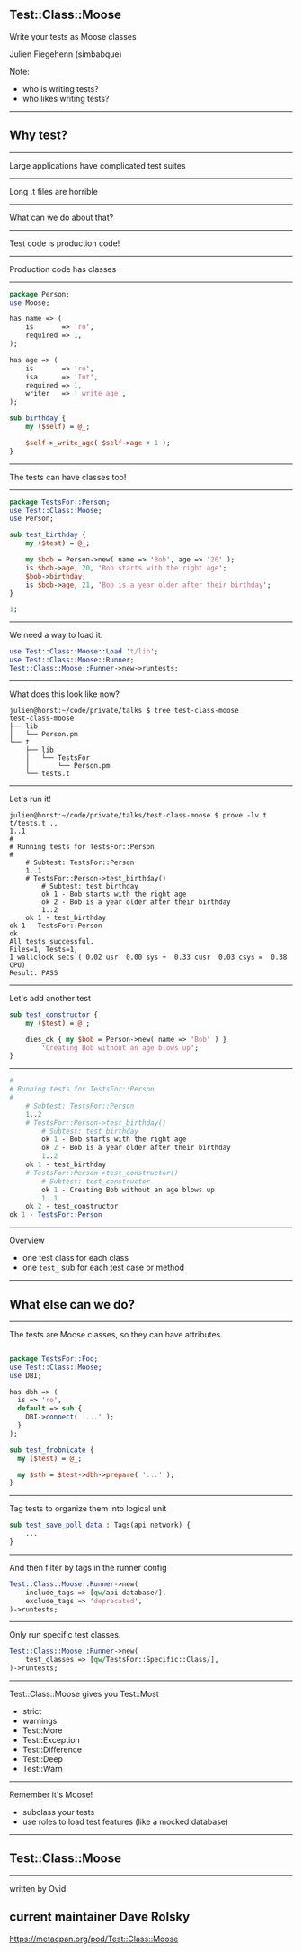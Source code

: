 <style>
@media screen
.reveal pre {
    left: -12.5%;
    width: 125%;
    font-size: 0.65em;
}
.reveal code {
    max-height: 700px !important;
}
</style>

## Test::Class::Moose

Write your tests as Moose classes

Julien Fiegehenn (simbabque)

Note:

- who is writing tests?
- who likes writing tests?

---

## Why test?

---

Large applications have complicated test suites

---

Long .t files are horrible

---

What can we do about that?

---

Test code is production code!

---

Production code has classes

---
``` perl
package Person;
use Moose;

has name => (
    is       => 'ro',
    required => 1,
);

has age => (
    is       => 'ro',
    isa      => 'Int',
    required => 1,
    writer   => '_write_age',
);

sub birthday {
    my ($self) = @_;

    $self->_write_age( $self->age + 1 );
}
```

---
The tests can have classes too!

---

``` perl
package TestsFor::Person;
use Test::Class::Moose;
use Person;

sub test_birthday {
    my ($test) = @_;

    my $bob = Person->new( name => 'Bob', age => '20' );
    is $bob->age, 20, 'Bob starts with the right age';
    $bob->birthday;
    is $bob->age, 21, 'Bob is a year older after their birthday';
}

1;
```

---

We need a way to load it.

``` perl
use Test::Class::Moose::Load 't/lib';
use Test::Class::Moose::Runner;
Test::Class::Moose::Runner->new->runtests;
```
---

What does this look like now?

```
julien@horst:~/code/private/talks $ tree test-class-moose
test-class-moose
├── lib
│   └── Person.pm
└── t
    ├── lib
    │   └── TestsFor
    │       └── Person.pm
    └── tests.t
```

---

Let's run it!
```
julien@horst:~/code/private/talks/test-class-moose $ prove -lv t
t/tests.t ..
1..1
#
# Running tests for TestsFor::Person
#
    # Subtest: TestsFor::Person
    1..1
    # TestsFor::Person->test_birthday()
        # Subtest: test_birthday
        ok 1 - Bob starts with the right age
        ok 2 - Bob is a year older after their birthday
        1..2
    ok 1 - test_birthday
ok 1 - TestsFor::Person
ok
All tests successful.
Files=1, Tests=1,
1 wallclock secs ( 0.02 usr  0.00 sys +  0.33 cusr  0.03 csys =  0.38 CPU)
Result: PASS
```
---

Let's add another test

``` perl
sub test_constructor {
    my ($test) = @_;

    dies_ok { my $bob = Person->new( name => 'Bob' ) }
        'Creating Bob without an age blows up';
}
```
---

``` perl
#
# Running tests for TestsFor::Person
#
    # Subtest: TestsFor::Person
    1..2
    # TestsFor::Person->test_birthday()
        # Subtest: test_birthday
        ok 1 - Bob starts with the right age
        ok 2 - Bob is a year older after their birthday
        1..2
    ok 1 - test_birthday
    # TestsFor::Person->test_constructor()
        # Subtest: test_constructor
        ok 1 - Creating Bob without an age blows up
        1..1
    ok 2 - test_constructor
ok 1 - TestsFor::Person
```
---
Overview

- one test class for each class
- one `test_` sub for each test case or method
---
## What else can we do?
---
The tests are Moose classes, so they can have attributes.

``` perl

package TestsFor::Foo;
use Test::Class::Moose;
use DBI;

has dbh => (
  is => 'ro',
  default => sub {
    DBI->connect( '...' );
  }
);

sub test_frobnicate {
  my ($test) = @_;

  my $sth = $test->dbh->prepare( '...' );
}

```
---
Tag tests to organize them into logical unit

``` perl
sub test_save_poll_data : Tags(api network) {
    ...
}
```
---
And then filter by tags in the runner config

``` perl
Test::Class::Moose::Runner->new(
    include_tags => [qw/api database/],
    exclude_tags => 'deprecated',
)->runtests;
```
---

Only run specific test classes.

``` perl
Test::Class::Moose::Runner->new(
    test_classes => [qw/TestsFor::Specific::Class/],
)->runtests;
```
---

Test::Class::Moose gives you Test::Most

- strict
- warnings 
- Test::More 
- Test::Exception 
- Test::Difference
- Test::Deep 
- Test::Warn 
    
---
Remember it's Moose!

- subclass your tests
- use roles to load test features (like a mocked database)

---
## Test::Class::Moose
---
written by Ovid

current maintainer Dave Rolsky
---
https://metacpan.org/pod/Test::Class::Moose
